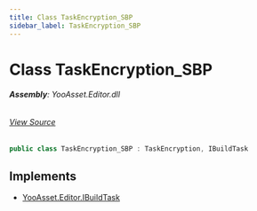```yaml
---
title: Class TaskEncryption_SBP
sidebar_label: TaskEncryption_SBP
---
```

# Class TaskEncryption_SBP


###### **Assembly**: YooAsset.Editor.dll
###### [View Source](https://github.com/tuyoogame/YooAsset-Samples.git/blob/main/Assets/YooAsset/Editor/AssetBundleBuilder/BuildPipeline/ScriptableBuildPipeline/BuildTasks/TaskEncryption_SBP.cs#L4)
```csharp title="Declaration"
public class TaskEncryption_SBP : TaskEncryption, IBuildTask
```

## Implements

* [YooAsset.Editor.IBuildTask](../YooAsset.Editor/IBuildTask.md)
